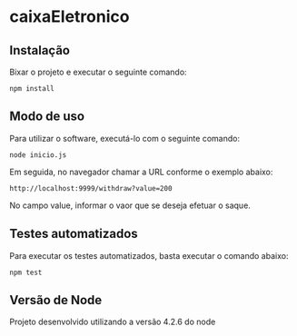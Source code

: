 # caixaEletronico

## Instalação

Bixar o projeto e executar o seguinte comando:
```
npm install
```

## Modo de uso

Para utilizar o software, executá-lo com o seguinte comando:

```
node inicio.js
```

Em seguida, no navegador chamar a URL conforme o exemplo abaixo:

```
http://localhost:9999/withdraw?value=200
```
No campo value, informar o vaor que se deseja efetuar o saque.

## Testes automatizados

Para executar os testes automatizados, basta executar o comando abaixo:

```
npm test
```

## Versão de Node

Projeto desenvolvido utilizando a versão 4.2.6 do node
